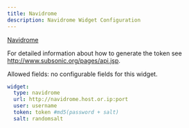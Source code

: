 ```yaml
---
title: Navidrome
description: Navidrome Widget Configuration
---
```


[Navidrome](https://github.com/navidrome/navidrome)

For detailed information about how to generate the token see http://www.subsonic.org/pages/api.jsp.

Allowed fields: no configurable fields for this widget.

```yaml
widget:
  type: navidrome
  url: http://navidrome.host.or.ip:port
  user: username
  token: token #md5(password + salt)
  salt: randomsalt
```
